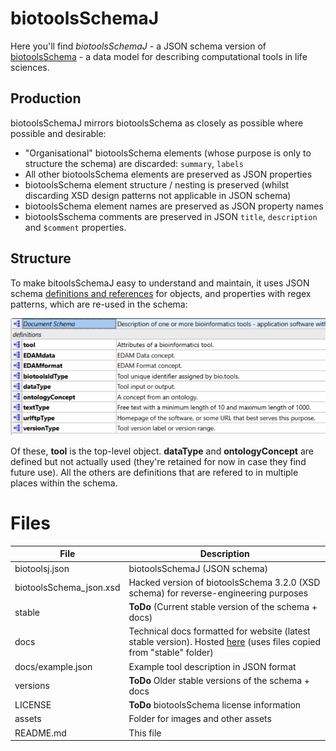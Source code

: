 # biotoolsSchemaJ
Here you'll find *biotoolsSchemaJ* - a JSON schema version of [biotoolsSchema](https://github.com/bio-tools/biotoolsschema) - a data model for describing computational tools in life sciences.

Production
----------
biotoolsSchemaJ mirrors biotoolsSchema as closely as possible where possible and desirable:
* "Organisational" biotoolsSchema elements (whose purpose is only to structure the schema) are discarded: ```summary```, ```labels```
* All other biotoolsSchema elements are preserved as JSON properties
* biotoolsSchema element structure / nesting is preserved (whilst discarding XSD design patterns not applicable in JSON schema)
* biotoolsSchema element names are preserved as JSON property names 
* biotoolsSschema comments are preserved in JSON ```title```, ```description``` and ```$comment``` properties.

Structure
---------
To make bitoolsSchemaJ easy to understand and maintain, it uses JSON schema [definitions and references](https://cswr.github.io/JsonSchema/spec/definitions_references/) for objects, and properties with regex patterns, which are re-used in the schema:  
<p align="center">
<img src="assets/types.png" />
</p>

Of these, **tool** is the top-level object. **dataType** and **ontologyConcept** are defined but not actually used (they're retained for now in case they find future use).  All the others are definitions that are refered to in multiple places within the schema.


# Files

File                            | Description
----                            | -----------
biotoolsj.json                  | biotoolsSchemaJ (JSON schema)
biotoolsSchema_json.xsd         | Hacked version of biotoolsSchema 3.2.0 (XSD schema) for reverse-engineering purposes
stable                          | **ToDo** (Current stable version of the schema + docs)
docs                            | Technical docs formatted for website (latest stable version).  Hosted [here](http://bio-tools.github.io/biotoolsSchemaJ) (uses files copied from "stable" folder)
docs/example.json		| Example tool description in JSON format
versions                        | **ToDo** Older stable versions of the schema + docs
LICENSE                         | **ToDo** biotoolsSchema license information
assets                          | Folder for images and other assets
README.md		        | This file
